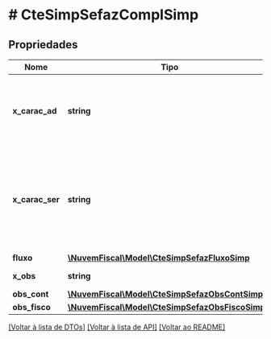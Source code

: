 # # CteSimpSefazComplSimp

## Propriedades

Nome | Tipo | Descrição | Comentários
------------ | ------------- | ------------- | -------------
**x_carac_ad** | **string** | Característica adicional do transporte.  Texto livre:  REENTREGA  DEVOLUÇÃO  REFATURAMENTO  etc. | [optional]
**x_carac_ser** | **string** | Característica adicional do serviço.  Texto livre:  ENTREGA EXPRESSA  LOGÍSTICA REVERSA  CONVENCIONAL  EMERGENCIAL  etc. | [optional]
**fluxo** | [**\NuvemFiscal\Model\CteSimpSefazFluxoSimp**](CteSimpSefazFluxoSimp.md) |  | [optional]
**x_obs** | **string** | Observações Gerais. | [optional]
**obs_cont** | [**\NuvemFiscal\Model\CteSimpSefazObsContSimp[]**](CteSimpSefazObsContSimp.md) |  | [optional]
**obs_fisco** | [**\NuvemFiscal\Model\CteSimpSefazObsFiscoSimp[]**](CteSimpSefazObsFiscoSimp.md) |  | [optional]

[[Voltar à lista de DTOs]](../../README.md#models) [[Voltar à lista de API]](../../README.md#endpoints) [[Voltar ao README]](../../README.md)
